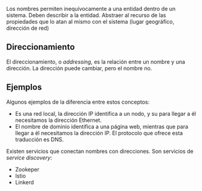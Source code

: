 Los nombres permiten inequívocamente a una entidad dentro de un sistema. Deben describir a la entidad. Abstraer al recurso de las propiedades que lo atan al mismo con el sistema (lugar geográfico, dirección de red)

## Direccionamiento

El direccionamiento, o _addressing_, es la relación entre un nombre y una dirección. La dirección puede cambiar, pero el nombre no.

## Ejemplos

Algunos ejemplos de la diferencia entre estos conceptos:

- Es una red local, la dirección IP identifica a un nodo, y su para llegar a él necesitamos la dirección Ethernet.
- El nombre de dominio identifica a una página web, mientras que para llegar a él necesitamos la dirección IP. El protocolo que ofrece esta traducción es DNS.

Existen servicios que conectan nombres con direcciones. Son servicios de _service discovery_:

- Zookeper
- Istio
- Linkerd
